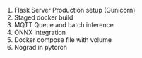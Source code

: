 1. Flask Server Production setup (Gunicorn)
2. Staged docker build
3. MQTT Queue and batch inference
4. ONNX integration
5. Docker compose file with volume
6. Nograd in pytorch